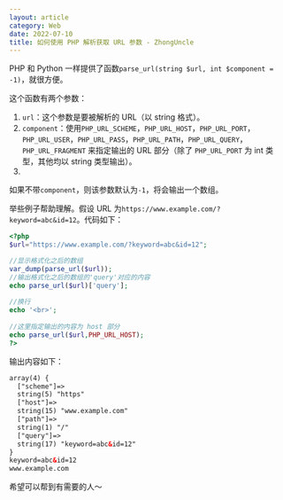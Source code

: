 ```yaml
---
layout: article
category: Web
date: 2022-07-10
title: 如何使用 PHP 解析获取 URL 参数 - ZhongUncle
---
```

<!-- excerpt-start -->
PHP 和 Python 一样提供了函数`parse_url(string $url, int $component = -1)`，就很方便。

这个函数有两个参数：
1.	`url`：这个参数是要被解析的 URL（以 string 格式）。
2.	`component`：使用`PHP_URL_SCHEME`，`PHP_URL_HOST`，`PHP_URL_PORT`，`PHP_URL_USER`，`PHP_URL_PASS`，`PHP_URL_PATH`，`PHP_URL_QUERY`，`PHP_URL_FRAGMENT` 来指定输出的 URL 部分（除了 `PHP_URL_PORT` 为 int 类型，其他均以 string 类型输出）。
3.	
如果不带`component`，则该参数默认为`-1`，将会输出一个数组。


举些例子帮助理解。假设 URL 为`https://www.example.com/?keyword=abc&id=12`。代码如下：

```php
<?php
$url="https://www.example.com/?keyword=abc&id=12";

//显示格式化之后的数组
var_dump(parse_url($url));
//输出格式化之后的数组的'query'对应的内容
echo parse_url($url)['query'];
	
//换行
echo '<br>';
	
//这里指定输出的内容为 host 部分
echo parse_url($url,PHP_URL_HOST); 
?> 
```
输出内容如下：

```html
array(4) {
  ["scheme"]=>
  string(5) "https"
  ["host"]=>
  string(15) "www.example.com"
  ["path"]=>
  string(1) "/"
  ["query"]=>
  string(17) "keyword=abc&id=12"
}
keyword=abc&id=12
www.example.com 
```

希望可以帮到有需要的人～